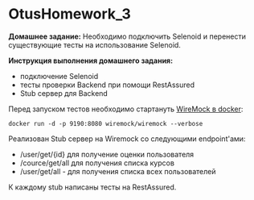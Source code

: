 # OtusHomework_3
**Домашнее задание:** 
Необходимо подключить Selenoid и перенести существующие тесты на использование Selenoid.

**Инструкция выполнения домашнего задания:**
- подключение Selenoid
- тесты проверки Backend при помощи RestAssured
- Stub сервер для Backend

Перед запуском тестов необходимо стартануть [WireMock в docker](https://hub.docker.com/r/wiremock/wiremock):

````docker run -d -p 9190:8080 wiremock/wiremock --verbose````

Реализован Stub сервер на Wiremock со следующими endpoint'ами:
- /user/get/{id} для получение оценки пользователя
- /cource/get/all для получения списка курсов
- /user/get/all - для получения списка всех пользователей

К каждому stub написаны тесты на RestAssured.